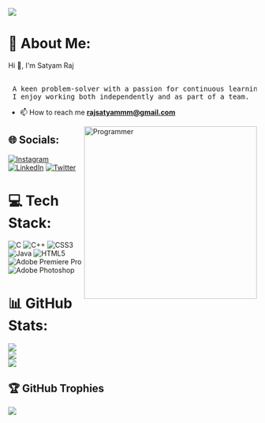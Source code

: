 [![](https://visitcount.itsvg.in/api?id=Rajsatyammm&icon=0&color=10)](https://visitcount.itsvg.in)
# 💫 About Me:
Hi 👋, I'm Satyam Raj <br><br>
<pre> A keen problem-solver with a passion for continuous learning.
 I enjoy working both independently and as part of a team. </pre>

- 📫 How to reach me **rajsatyammm@gmail.com**

<img align="right" alt="Programmer" width="350" src="https://media0.giphy.com/media/v1.Y2lkPTc5MGI3NjExZmFmODAyZDkyMGY0Yjg1ZTRlYzA3ZDc4MzczMmRhMDBjNmVhNDBjMyZjdD1n/qgQUggAC3Pfv687qPC/giphy.gif">

## 🌐 Socials:
[![Instagram](https://img.shields.io/badge/Instagram-%23E4405F.svg?logo=Instagram&logoColor=white)](https://instagram.com/Rajsatyammm) [![LinkedIn](https://img.shields.io/badge/LinkedIn-%230077B5.svg?logo=linkedin&logoColor=white)](https://linkedin.com/in/https://www.linkedin.com/in/satyam-raj-bb420721b/) [![Twitter](https://img.shields.io/badge/Twitter-%231DA1F2.svg?logo=Twitter&logoColor=white)](https://twitter.com/Rajsatyammm) 


# 💻 Tech Stack:
![C](https://img.shields.io/badge/c-%2300599C.svg?style=plastic&logo=c&logoColor=white) ![C++](https://img.shields.io/badge/c++-%2300599C.svg?style=plastic&logo=c%2B%2B&logoColor=white) ![CSS3](https://img.shields.io/badge/css3-%231572B6.svg?style=plastic&logo=css3&logoColor=white) ![Java](https://img.shields.io/badge/java-%23ED8B00.svg?style=plastic&logo=java&logoColor=white) ![HTML5](https://img.shields.io/badge/html5-%23E34F26.svg?style=plastic&logo=html5&logoColor=white) ![Adobe Premiere Pro](https://img.shields.io/badge/Adobe%20Premiere%20Pro-9999FF.svg?style=plastic&logo=Adobe%20Premiere%20Pro&logoColor=white) ![Adobe Photoshop](https://img.shields.io/badge/adobephotoshop-%2331A8FF.svg?style=plastic&logo=adobephotoshop&logoColor=white)

# 📊 GitHub Stats:
![](https://github-readme-stats.vercel.app/api?username=Rajsatyammm&theme=radical&hide_border=false&include_all_commits=true&count_private=true)<br/>
![](https://github-readme-streak-stats.herokuapp.com/?user=Rajsatyammm&theme=radical&hide_border=false)<br/>
![](https://github-readme-stats.vercel.app/api/top-langs/?username=Rajsatyammm&theme=radical&hide_border=false&include_all_commits=true&count_private=true&layout=compact)

## 🏆 GitHub Trophies
![](https://github-profile-trophy.vercel.app/?username=Rajsatyammm&theme=radical&no-frame=false&no-bg=true&margin-w=4)
